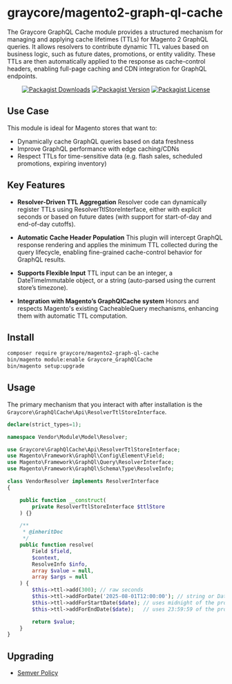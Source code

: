 # graycore/magento2-graph-ql-cache

The Graycore GraphQL Cache module provides a structured mechanism for managing and applying cache lifetimes (TTLs) for Magento 2 GraphQL queries. It allows resolvers to contribute dynamic TTL values based on business logic, such as future dates, promotions, or entity validity. These TTLs are then automatically applied to the response as cache-control headers, enabling full-page caching and CDN integration for GraphQL endpoints.

<div align="center">

[![Packagist Downloads](https://img.shields.io/packagist/dm/graycore/magento2-graph-ql-cache?color=blue)](https://packagist.org/packages/graycore/magento2-graph-ql-cache/stats)
[![Packagist Version](https://img.shields.io/packagist/v/graycore/magento2-graph-ql-cache?color=blue)](https://packagist.org/packages/graycore/magento2-graph-ql-cache)
[![Packagist License](https://img.shields.io/packagist/l/graycore/magento2-graph-ql-cache)](https://github.com/graycoreio/magento2-graph-ql-cache/blob/main/LICENSE)

</div>

## Use Case

This module is ideal for Magento stores that want to:

- Dynamically cache GraphQL queries based on data freshness
- Improve GraphQL performance with edge caching/CDNs
- Respect TTLs for time-sensitive data (e.g. flash sales, scheduled promotions, expiring inventory)

## Key Features

- **Resolver-Driven TTL Aggregation** Resolver code can dynamically register TTLs using ResolverTtlStoreInterface, either with explicit seconds or based on future dates (with support for start-of-day and end-of-day cutoffs).

- **Automatic Cache Header Population** This plugin will intercept GraphQL response rendering and applies the minimum TTL collected during the query lifecycle, enabling fine-grained cache-control behavior for GraphQL results.

- **Supports Flexible Input** TTL input can be an integer, a DateTimeImmutable object, or a string (auto-parsed using the current store’s timezone).

- **Integration with Magento’s GraphQlCache system** Honors and respects Magento's existing CacheableQuery mechanisms, enhancing them with automatic TTL computation.

## Install

```bash
composer require graycore/magento2-graph-ql-cache
bin/magento module:enable Graycore_GraphQlCache
bin/magento setup:upgrade
```

## Usage

The primary mechanism that you interact with after installation is the `Graycore\GraphQlCache\Api\ResolverTtlStoreInterface`.

```php
declare(strict_types=1);

namespace Vendor\Module\Model\Resolver;

use Graycore\GraphQlCache\Api\ResolverTtlStoreInterface;
use Magento\Framework\GraphQl\Config\Element\Field;
use Magento\Framework\GraphQl\Query\ResolverInterface;
use Magento\Framework\GraphQl\Schema\Type\ResolveInfo;

class VendorResolver implements ResolverInterface
{

    public function __construct(
        private ResolverTtlStoreInterface $ttlStore
    ) {}

    /**
     * @inheritDoc
     */
    public function resolve(
        Field $field,
        $context,
        ResolveInfo $info,
        array $value = null,
        array $args = null
    ) {
        $this->ttl->add(300); // raw seconds
        $this->ttl->addForDate('2025-08-01T12:00:00'); // string or DateTimeImmutable
        $this->ttl->addForStartDate($date); // uses midnight of the provided date
        $this->ttl->addForEndDate($date);   // uses 23:59:59 of the provided date

        return $value;
    }
}
```


## Upgrading

* [Semver Policy](https://semver.org/)